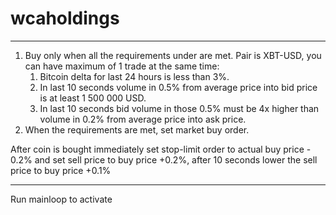 # wcaholdings

 
******************************************************************
1. Buy only when all the requirements under are met. Pair is XBT-USD, you can have maximum  of 1 trade at the same time:
    1. Bitcoin delta for last 24 hours is less than 3%.
    2. In last 10 seconds volume in 0.5% from average price into bid price is at least 1 500 000 USD.
    3. In last 10 seconds bid volume in those 0.5% must be 4x higher than volume in 0.2% from average price into ask price.
2. When the requirements are met, set market buy order.
 
After coin is bought immediately set stop-limit order to actual buy price - 0.2% and set sell price to buy price +0.2%, after 10 seconds lower the sell price to buy price +0.1%
******************************************************************
Run mainloop to activate 
